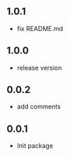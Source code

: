 ## 1.0.1

* fix README.md

## 1.0.0

* release version

## 0.0.2

* add comments 

## 0.0.1

* Init package
